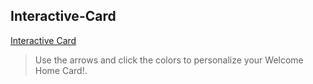 ## Interactive-Card
[Interactive Card](https://girhotraz26.github.io/Interactive-Card)
> Use the arrows and click the colors to personalize your Welcome Home Card!.

